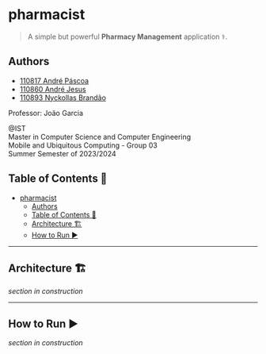 # pharmacist

> A simple but powerful **Pharmacy Management** application ⚕️.

## Authors

- [110817 André Páscoa](https://github.com/devandrepascoa)
- [110860 André Jesus](https://github.com/andre-j3sus)
- [110893 Nyckollas Brandão](https://github.com/Nyckoka)

Professor: João Garcia

@IST<br>
Master in Computer Science and Computer Engineering<br>
Mobile and Ubiquitous Computing - Group 03<br>
Summer Semester of 2023/2024

## Table of Contents 📜

- [pharmacist](#pharmacist)
    - [Authors](#authors)
    - [Table of Contents 📜](#table-of-contents-)
    - [Architecture 🏗️](#architecture-️)
    - [How to Run ▶️](#how-to-run-️)

<!--For more in-depth knowledge about the project, check the paper about it [here](./ist-meic-dad-g05.pdf).-->

---

## Architecture 🏗️

_section in construction_

<!--
The solution to the project is divided into 4 projects:

* **DadtkvClient**: Client application that communicates with the Transaction Managers, using the DADTKVService
  interface.
* **DadtkvTransactionManager**: Transaction Manager application.
* **DadtkvLeaseManager**: Lease Manager application.
* **DadtkvCore**: Contains the interfaces and classes that are common to all the other projects, including the
  configuration of the system. It also contains the System Manager application, which is used to start and shutdown the
  system.
-->
---

## How to Run ▶️

_section in construction_

<!--
The project can be run using the System Manager application, which is located in the DadtkvCore project.

The System Manager only receives one argument, which is the path to the configuration file (relative to the solution). A
configuration file is located in `DadtkvCore/Configuration/configuration_sample.txt`.

To run the system, follow these steps:

1. Open a terminal in the **solution's root directory**.
2. Run `dotnet clean` to clean the solution (if needed).
3. Run `dotnet build` to build the solution.
4. Run `dotnet run --project DadtkvCore/DadtkvCore.csproj <configuration_file_path>` to run the System
   Manager application. For example, as the configuration file is located in the Configuration folder, the command would
   be `dotnet run --project DadtkvCore/DadtkvCore.csproj "./DadtkvCore/Configuration/configuration_sample.txt"`.
-->
